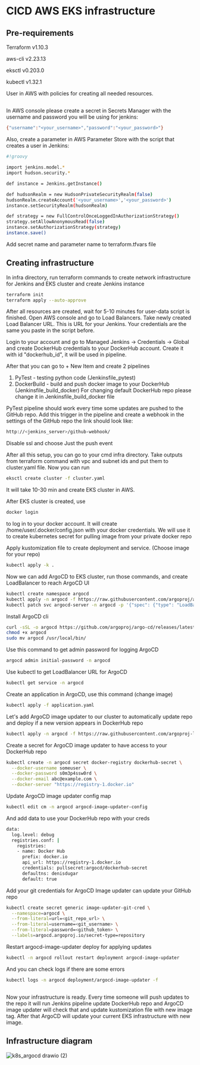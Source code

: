 # CICD AWS EKS infrastructure

## Pre-requirements
Terraform v1.10.3
 
aws-cli v2.23.13

eksctl v0.203.0

kubectl v1.32.1

User in AWS with policies for creating all needed resources.
##
In AWS console please create a secret in Secrets Manager with the username and password you will be using for jenkins:
```sh
{"username":"<your_username>","password":"<your_password>"}
```
Also, create a parameter in AWS Parameter Store with the script that creates a user in Jenkins:
```sh
#!groovy

import jenkins.model.*
import hudson.security.*

def instance = Jenkins.getInstance()

def hudsonRealm = new HudsonPrivateSecurityRealm(false)
hudsonRealm.createAccount('<your_username>','<your_password>')
instance.setSecurityRealm(hudsonRealm)

def strategy = new FullControlOnceLoggedInAuthorizationStrategy()
strategy.setAllowAnonymousRead(false)
instance.setAuthorizationStrategy(strategy)
instance.save()
```
Add secret name and parameter name to terraform.tfvars file

## Creating infrastructure

In infra directory, run terraform commands to create network infrastructure for Jenkins and EKS cluster and create Jenkins instance
```sh
terraform init
terraform apply --auto-approve
```

After all resources are created, wait for 5-10 minutes for user-data script is finished. Open AWS console and go to Load Balancers. Take newly created Load Balancer URL. This is URL for your Jenkins. Your credentials are the same you paste in the script before.

Login to your account and go to Managed Jenkins -> Credentials -> Global and create DockerHub credentials to your DockerHub account. Create it with id "dockerhub_id", it will be used in pipeline. 

After that you can go to + New Item and create 2 pipelines
1. PyTest - testing python code (Jenkinsfile_pytest)
2. DockerBuild - build and push docker image to your DockerHub (Jenkinsfile_build_docker)
   For changing default DockerHub repo please change it in Jenkinsfile_build_docker file

PyTest pipeline should work every time some updates are pushed to the GitHub repo. Add this trigger in the pipeline and create a webhook in the settings of the GitHub repo
the link should look like:
```sh
http://<jenkins_server>/github-webhook/
```
Disable ssl and choose Just the push event

After all this setup, you can go to your cmd infra directory. Take outputs from terraform command with vpc and subnet ids and put them to cluster.yaml file. 
Now you can run
```sh
eksctl create cluster -f cluster.yaml
```
It will take 10-30 min and create EKS cluster in AWS.

After EKS cluster is created, use 
```sh
docker login
```
to log in to your docker account. It will create /home/user/.docker/config.json with your docker credentials.
We will use it to create kubernetes secret for pulling image from your private docker repo

Apply kustomization file to create deployment and service. (Choose image for your repo)
```sh
kubectl apply -k .
```

Now we can add ArgoCD to EKS cluster, run those commands, and create LoadBalancer to reach ArgoCD UI
```sh
kubectl create namespace argocd
kubectl apply -n argocd -f https://raw.githubusercontent.com/argoproj/argo-cd/stable/manifests/install.yaml
kubectl patch svc argocd-server -n argocd -p '{"spec": {"type": "LoadBalancer"}}'
```

Install ArgoCD cli
```sh
curl -sSL -o argocd https://github.com/argoproj/argo-cd/releases/latest/download/argocd-linux-amd64
chmod +x argocd
sudo mv argocd /usr/local/bin/
```

Use this command to get admin password for logging ArgoCD
```sh
argocd admin initial-password -n argocd
```

Use kubectl to get LoadBalancer URL for ArgoCD
```sh
kubectl get service -n argocd
```

Create an application in ArgoCD, use this command (change image)
```sh
kubectl apply -f application.yaml
```

Let's add ArgoCD image updater to our cluster to automatically update repo and deploy if a new version appears in DockerHub repo
```sh
kubectl apply -n argocd -f https://raw.githubusercontent.com/argoproj-labs/argocd-image-updater/stable/manifests/install.yaml
```

Create a secret for ArgoCD image updater to have access to your DockerHub repo
```sh
kubectl create -n argocd secret docker-registry dockerhub-secret \
  --docker-username someuser \
  --docker-password s0m3p4ssw0rd \
  --docker-email abc@example.com \
  --docker-server "https://registry-1.docker.io"
```

Update ArgoCD image updater config map
```sh
kubectl edit cm -n argocd argocd-image-updater-config
```

And add data to use your DockerHub repo with your creds
```sh
data:
  log.level: debug
  registries.conf: |
    registries:
    - name: Docker Hub
      prefix: docker.io
      api_url: https://registry-1.docker.io
      credentials: pullsecret:argocd/dockerhub-secret
      defaultns: denisdugar
      default: true
```

Add your git credentials for ArgoCD Image updater can update your GitHub repo
```sh
kubectl create secret generic image-updater-git-cred \
  --namespace=argocd \
  --from-literal=url=<git_repo_url> \
  --from-literal=username=<git_username> \
  --from-literal=password=<github_token> \
  --labels=argocd.argoproj.io/secret-type=repository
```

Restart argocd-image-updater deploy for applying updates
```sh
kubectl -n argocd rollout restart deployment argocd-image-updater
```

And you can check logs if there are some errors
```sh
kubectl logs -n argocd deployment/argocd-image-updater -f
```

##
Now your infrastructure is ready. Every time someone will push updates to the repo it will run Jenkins pipeline update DockerHub repo and ArgoCD image updater will check that and update kustomization file with new image tag. After that ArgoCD will update your current EKS infrastructure with new image.


## Infrastructure diagram 
![k8s_argocd drawio (2)](https://github.com/user-attachments/assets/06696961-a9cb-4af9-ac1d-8882f262852e)

